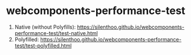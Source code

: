 webcomponents-performance-test
==============================

1) Native (without Polyfills): https://silenthoo.github.io/webcomponents-performance-test/test-native.html
2) Polyfilled: https://silenthoo.github.io/webcomponents-performance-test/test-polyfilled.html
